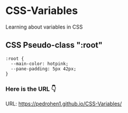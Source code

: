 # CSS-Variables
Learning about variables in CSS
## CSS Pseudo-class ":root"
```
:root {
  --main-color: hotpink;
  --pane-padding: 5px 42px;
} 
```
### Here is the URL 👇
URL: https://pedrohen1.github.io/CSS-Variables/
